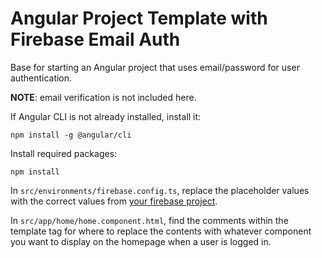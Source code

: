 # Angular Project Template with Firebase Email Auth

Base for starting an Angular project that uses email/password for user authentication. 

**NOTE**: email verification is not included here.

If Angular CLI is not already installed, install it:

`npm install -g @angular/cli`

Install required packages:

`npm install`

In `src/environments/firebase.config.ts`, replace the placeholder values with the correct values from [your firebase project](https://console.firebase.google.com/).

In `src/app/home/home.component.html`, find the comments within the template tag for where to replace the contents with whatever component you want to display on the homepage when a user is logged in.
